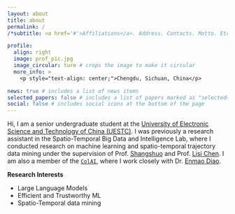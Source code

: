 ```yaml
---
layout: about
title: about
permalink: /
/*subtitle: <a href='#'>Affiliations</a>. Address. Contacts. Motto. Etc.*/

profile:
  align: right
  image: prof_pic.jpg
  image_circular: ture # crops the image to make it circular
  more_info: >
    <p style="text-align: center;">Chengdu, Sichuan, China</p>

news: true # includes a list of news items
selected_papers: false # includes a list of papers marked as "selected={true}"
social: false # includes social icons at the bottom of the page
---
```


Hi, I am a senior undergraduate student at the [University of Electronic Science and Technology of China (UESTC)](https://www.uestc.edu.cn/). I was previously a research assistant in the Spatio-Temporal Big Data and Intelligence Lab, where I conducted research on machine learning and spatio-temporal trajectory data mining under the supervision of Prof. [Shangshuo](https://scholar.google.com/citations?hl=zh-CN&user=8qdXaOkAAAAJ) and Prof. [Lisi Chen](https://scholar.google.com/citations?user=2YD5wcEAAAAJ&hl=zh-CN). I am also a member of the [`ColAI`](https://github.com/Collaborative-AI), where I work closely with Dr. [Enmao Diao](https://diaoenmao.com/).

**Research Interests**
- Large Language Models
- Efficient and Trustworthy ML
- Spatio-Temporal data mining
